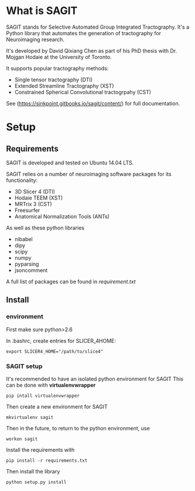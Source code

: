 What is SAGIT
=======

SAGIT stands for Selective Automated Group Integrated Tractography. 
It's a Python library that automates the generation of tractography for Neuroimaging research. 

It's developed by David Qixiang Chen as part of his PhD thesis with Dr. Mojgan Hodaie at the University of Toronto. 

It supports popular tractography methods:
* Single tensor tractography (DTI)
* Extended Streamline Tractography (XST)
* Constrained Spherical Convolutional tractogrpahy (CST)

See (https://sinkpoint.gitbooks.io/sagit/content/) for full documentation. 

# Setup

## Requirements

SAGIT is developed and tested on Ubuntu 14.04 LTS. 

SAGIT relies on a number of neuroimaging software packages for its functionality:
* 3D Slicer 4 (DTI)
* Hodaie TEEM (XST)
* MRTrix 3 (CST)
* Freesurfer
* Anatomical Normalization Tools (ANTs)

As well as these python libraries
* nibabel
* dipy
* scipy
* numpy
* pyparsing
* jsoncomment

A full list of packages can be found in *requirement.txt*

## Install


### environment
First make sure python>2.6

In .bashrc, create entries for SLICER_4HOME:
```
export SLICER4_HOME="/path/to/slice4"
```


### SAGIT setup
It's recommended to have an isolated python environment for SAGIT
This can be done with **virtualenvwrapper**
```
pip intall virtualenvwrapper
```

Then create a new environment for SAGIT
```
mkvirtualenv sagit
```

Then in the future, to return to the python environment, use
```
workon sagit
```

Install the requirements with 
```
pip install -r requirements.txt
```

Then install the library
```
python setup.py install 
```